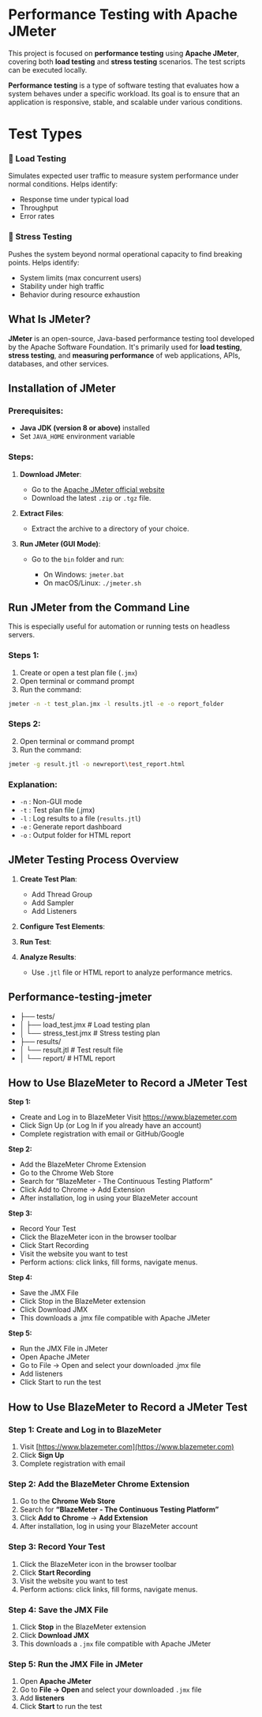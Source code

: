 # Performance Testing with Apache JMeter

This project is focused on **performance testing** using **Apache JMeter**, covering both **load testing** and **stress testing** scenarios. The test scripts can be executed locally.

**Performance testing** is a type of software testing that evaluates how a system behaves under a specific workload. Its goal is to ensure that an application is responsive, stable, and scalable under various conditions. 

# Test Types

### 🔹 Load Testing
Simulates expected user traffic to measure system performance under normal conditions. Helps identify:
- Response time under typical load
- Throughput
- Error rates

### 🔹 Stress Testing
Pushes the system beyond normal operational capacity to find breaking points. Helps identify:
- System limits (max concurrent users)
- Stability under high traffic
- Behavior during resource exhaustion

## What Is JMeter?

**JMeter** is an open-source, Java-based performance testing tool developed by the Apache Software Foundation. It's primarily used for **load testing**, **stress testing**, and **measuring performance** of web applications, APIs, databases, and other services.

## Installation of JMeter

### Prerequisites:

* **Java JDK (version 8 or above)** installed
* Set `JAVA_HOME` environment variable

### Steps:

1. **Download JMeter**:

   * Go to the [Apache JMeter official website](https://jmeter.apache.org/)
   * Download the latest `.zip` or `.tgz` file.

2. **Extract Files**:

   * Extract the archive to a directory of your choice.

3. **Run JMeter (GUI Mode)**:

   * Go to the `bin` folder and run:

     * On Windows: `jmeter.bat`
     * On macOS/Linux: `./jmeter.sh`


## Run JMeter from the Command Line

This is especially useful for automation or running tests on headless servers.

### Steps 1:

1. Create or open a test plan file (`.jmx`)
2. Open terminal or command prompt
3. Run the command:

```bash
jmeter -n -t test_plan.jmx -l results.jtl -e -o report_folder
```

### Steps 2:

2. Open terminal or command prompt
3. Run the command:

```bash
jmeter -g result.jtl -o newreport\test_report.html
```

### Explanation:

* `-n` : Non-GUI mode
* `-t` : Test plan file (.jmx)
* `-l` : Log results to a file (`results.jtl`)
* `-e` : Generate report dashboard
* `-o` : Output folder for HTML report

## JMeter Testing Process Overview

1. **Create Test Plan**:

   * Add Thread Group 
   * Add Sampler 
   * Add Listeners 

2. **Configure Test Elements**:
3. **Run Test**:
4. **Analyze Results**:

   * Use `.jtl` file or HTML report to analyze performance metrics.

## Performance-testing-jmeter
- ├── tests/
- │ ├── load_test.jmx # Load testing plan
- │ └── stress_test.jmx # Stress testing plan
- ├── results/
- │ └── result.jtl # Test result file
- │ └── report/ # HTML report

## How to Use BlazeMeter to Record a JMeter Test
**Step 1:**
-  Create and Log in to BlazeMeter
Visit https://www.blazemeter.com
- Click Sign Up (or Log In if you already have an account)
- Complete registration with email or GitHub/Google

**Step 2:**
- Add the BlazeMeter Chrome Extension
- Go to the Chrome Web Store
- Search for “BlazeMeter - The Continuous Testing Platform”
- Click Add to Chrome → Add Extension
- After installation, log in using your BlazeMeter account

**Step 3:**
- Record Your Test
- Click the BlazeMeter icon in the browser toolbar
- Click Start Recording
- Visit the website you want to test
- Perform actions: click links, fill forms, navigate menus.

**Step 4:**
-  Save the JMX File
- Click Stop in the BlazeMeter extension
- Click Download JMX
- This downloads a .jmx file compatible with Apache JMeter

**Step 5:**
- Run the JMX File in JMeter
- Open Apache JMeter
- Go to File → Open and select your downloaded .jmx file
- Add listeners 
- Click Start to run the test


## How to Use BlazeMeter to Record a JMeter Test

### Step 1: Create and Log in to BlazeMeter

1. Visit [https://www.blazemeter.com](https://www.blazemeter.com)
2. Click **Sign Up**
3. Complete registration with email 

### Step 2: Add the BlazeMeter Chrome Extension

1. Go to the **Chrome Web Store**
2. Search for **“BlazeMeter - The Continuous Testing Platform”**
3. Click **Add to Chrome** → **Add Extension**
4. After installation, log in using your BlazeMeter account


### Step 3: Record Your Test

1. Click the BlazeMeter icon in the browser toolbar
2. Click **Start Recording**
3. Visit the website you want to test
4. Perform actions: click links, fill forms, navigate menus.

### Step 4: Save the JMX File

1. Click **Stop** in the BlazeMeter extension
2. Click **Download JMX**
3. This downloads a `.jmx` file compatible with Apache JMeter

### Step 5: Run the JMX File in JMeter

1. Open **Apache JMeter**
2. Go to **File → Open** and select your downloaded `.jmx` file
3. Add **listeners** 
4. Click **Start** to run the test

